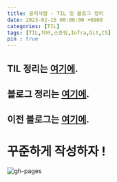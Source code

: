 ```yaml
---
title: 공지사항 - TIL 및 블로그 정리
date: 2023-02-15 00:00:00 +0900
categories: [TIL]
tags: [TIL,자바,스프링,Infra,Git,CS]
pin : true
---
```


## TIL 정리는 [**여기에**](https://github.com/seunGit/TIL-TodayILearned).
## 블로그 정리는 [**여기에**](https://https://seungit.oopy.io/).
## 이전 블로그는 [**여기에**](https://seungit.tistory.com/).

# 꾸준하게 작성하자 !

![gh-pages](../../../assets/img/favicons/android-chrome-256x256.png)
